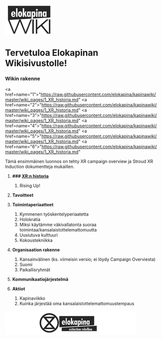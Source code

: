 ![kapinawiki logo](https://raw.githubusercontent.com/elokapina/kapinawiki/master/imgs/elokapina_wiki_logo.png)

# **Tervetuloa Elokapinan Wikisivustolle!**

### **Wikin rakenne**

<a href=name="1">"https://raw.githubusercontent.com/elokapina/kapinawiki/master/wiki_pages/1_XR_historia.md"
<a href=name="2">"https://raw.githubusercontent.com/elokapina/kapinawiki/master/wiki_pages/1_XR_historia.md"
<a href=name="3">"https://raw.githubusercontent.com/elokapina/kapinawiki/master/wiki_pages/1_XR_historia.md"
<a href=name="4">"https://raw.githubusercontent.com/elokapina/kapinawiki/master/wiki_pages/1_XR_historia.md"
<a href=name="5">"https://raw.githubusercontent.com/elokapina/kapinawiki/master/wiki_pages/1_XR_historia.md"
<a href=name="6">"https://raw.githubusercontent.com/elokapina/kapinawiki/master/wiki_pages/1_XR_historia.md"

Tämä ensimmäinen luonnos on tehty XR campaign overview ja Stroud XR Induction dokumentteja mukaillen.
1. **### [XR:n historia](#1)**
    1.	Rising Up!
    
2. **Tavoitteet**
3. **Toimintaperiaatteet**
    1.	Kymmenen työskentelyperiaatetta
    2.	Holokratia
    3.	Miksi käytämme väkivallatonta suoraa toimintaa/kansalaistottelemattomuutta
    4.	Uusiutuva kulttuuri
    5.	Kokoustekniikka
    
4. **Organisaation rakenne**
    1.	Kansainvälinen (ks. viimeisin versio; ei löydy Campaign Overviesta)
    2.	Suomi
    3.	Paikallisryhmät
    
5. **Kommunikaatiojärjestelmä**
6. **Aktiot**
    1.	Kapinaviikko
    2.	Kuinka järjestää oma kansalaistottelemattomuustempaus




![elokapina logo](https://raw.githubusercontent.com/elokapina/kapinawiki/master/imgs/logo.png)
